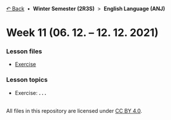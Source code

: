 [&#8630; Back](../) &nbsp;&#8226;&nbsp; **Winter Semester (2R3S)** &nbsp;>&nbsp; **English Language (ANJ)**


# Week 11 (06. 12. – 12. 12. 2021)


### Lesson files

- [Exercise](./01_Exercise)


### Lesson topics

- Exercise: **. . .**


<br/>All files in this repository are licensed under [CC BY 4.0](http://creativecommons.org/licenses/by/4.0/).
